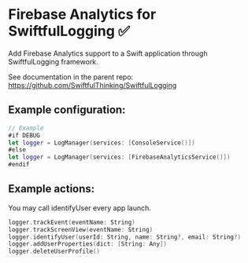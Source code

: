 # Firebase Analytics for SwiftfulLogging ✅

Add Firebase Analytics support to a Swift application through SwiftfulLogging framework.

See documentation in the parent repo: https://github.com/SwiftfulThinking/SwiftfulLogging

## Example configuration:
```swift
// Example
#if DEBUG
let logger = LogManager(services: [ConsoleService()])
#else
let logger = LogManager(services: [FirebaseAnalyticsService()])
#endif
```

## Example actions:

You may call identifyUser every app launch.

```swift
logger.trackEvent(eventName: String)
logger.trackScreenView(eventName: String)
logger.identifyUser(userId: String, name: String?, email: String?)
logger.addUserProperties(dict: [String: Any])
logger.deleteUserProfile()
```
